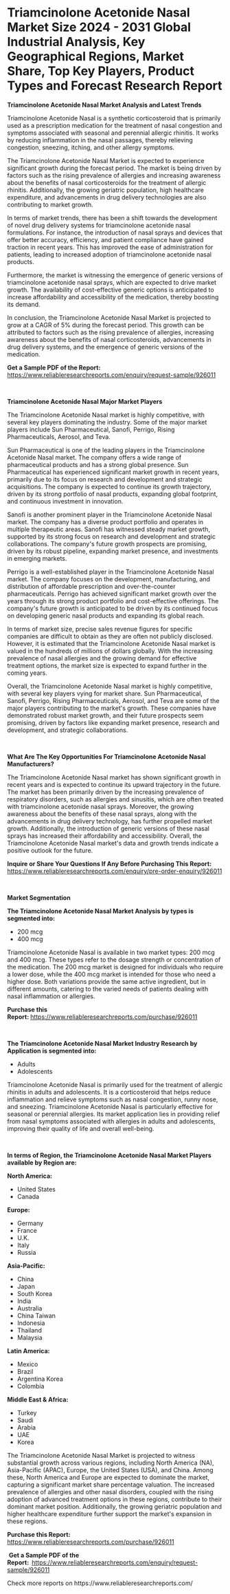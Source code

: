 <p><h1>Triamcinolone Acetonide Nasal Market Size 2024 - 2031 Global Industrial Analysis, Key Geographical Regions, Market Share, Top Key Players, Product Types and Forecast Research Report</h1></p><p><strong>Triamcinolone Acetonide Nasal Market Analysis and Latest Trends</strong></p>
<p><p>Triamcinolone Acetonide Nasal is a synthetic corticosteroid that is primarily used as a prescription medication for the treatment of nasal congestion and symptoms associated with seasonal and perennial allergic rhinitis. It works by reducing inflammation in the nasal passages, thereby relieving congestion, sneezing, itching, and other allergy symptoms.</p><p>The Triamcinolone Acetonide Nasal Market is expected to experience significant growth during the forecast period. The market is being driven by factors such as the rising prevalence of allergies and increasing awareness about the benefits of nasal corticosteroids for the treatment of allergic rhinitis. Additionally, the growing geriatric population, high healthcare expenditure, and advancements in drug delivery technologies are also contributing to market growth.</p><p>In terms of market trends, there has been a shift towards the development of novel drug delivery systems for triamcinolone acetonide nasal formulations. For instance, the introduction of nasal sprays and devices that offer better accuracy, efficiency, and patient compliance have gained traction in recent years. This has improved the ease of administration for patients, leading to increased adoption of triamcinolone acetonide nasal products.</p><p>Furthermore, the market is witnessing the emergence of generic versions of triamcinolone acetonide nasal sprays, which are expected to drive market growth. The availability of cost-effective generic options is anticipated to increase affordability and accessibility of the medication, thereby boosting its demand.</p><p>In conclusion, the Triamcinolone Acetonide Nasal Market is projected to grow at a CAGR of 5% during the forecast period. This growth can be attributed to factors such as the rising prevalence of allergies, increasing awareness about the benefits of nasal corticosteroids, advancements in drug delivery systems, and the emergence of generic versions of the medication.</p></p>
<p><strong>Get a Sample PDF of the Report:&nbsp;</strong> <a href="https://www.reliableresearchreports.com/enquiry/request-sample/926011">https://www.reliableresearchreports.com/enquiry/request-sample/926011</a></p>
<p>&nbsp;</p>
<p><strong>Triamcinolone Acetonide Nasal Major Market Players</strong></p>
<p><p>The Triamcinolone Acetonide Nasal market is highly competitive, with several key players dominating the industry. Some of the major market players include Sun Pharmaceutical, Sanofi, Perrigo, Rising Pharmaceuticals, Aerosol, and Teva.</p><p>Sun Pharmaceutical is one of the leading players in the Triamcinolone Acetonide Nasal market. The company offers a wide range of pharmaceutical products and has a strong global presence. Sun Pharmaceutical has experienced significant market growth in recent years, primarily due to its focus on research and development and strategic acquisitions. The company is expected to continue its growth trajectory, driven by its strong portfolio of nasal products, expanding global footprint, and continuous investment in innovation.</p><p>Sanofi is another prominent player in the Triamcinolone Acetonide Nasal market. The company has a diverse product portfolio and operates in multiple therapeutic areas. Sanofi has witnessed steady market growth, supported by its strong focus on research and development and strategic collaborations. The company's future growth prospects are promising, driven by its robust pipeline, expanding market presence, and investments in emerging markets.</p><p>Perrigo is a well-established player in the Triamcinolone Acetonide Nasal market. The company focuses on the development, manufacturing, and distribution of affordable prescription and over-the-counter pharmaceuticals. Perrigo has achieved significant market growth over the years through its strong product portfolio and cost-effective offerings. The company's future growth is anticipated to be driven by its continued focus on developing generic nasal products and expanding its global reach.</p><p>In terms of market size, precise sales revenue figures for specific companies are difficult to obtain as they are often not publicly disclosed. However, it is estimated that the Triamcinolone Acetonide Nasal market is valued in the hundreds of millions of dollars globally. With the increasing prevalence of nasal allergies and the growing demand for effective treatment options, the market size is expected to expand further in the coming years.</p><p>Overall, the Triamcinolone Acetonide Nasal market is highly competitive, with several key players vying for market share. Sun Pharmaceutical, Sanofi, Perrigo, Rising Pharmaceuticals, Aerosol, and Teva are some of the major players contributing to the market's growth. These companies have demonstrated robust market growth, and their future prospects seem promising, driven by factors like expanding market presence, research and development, and strategic collaborations.</p></p>
<p>&nbsp;</p>
<p><strong>What Are The Key Opportunities For Triamcinolone Acetonide Nasal Manufacturers?</strong></p>
<p><p>The Triamcinolone Acetonide Nasal market has shown significant growth in recent years and is expected to continue its upward trajectory in the future. The market has been primarily driven by the increasing prevalence of respiratory disorders, such as allergies and sinusitis, which are often treated with triamcinolone acetonide nasal sprays. Moreover, the growing awareness about the benefits of these nasal sprays, along with the advancements in drug delivery technology, has further propelled market growth. Additionally, the introduction of generic versions of these nasal sprays has increased their affordability and accessibility. Overall, the Triamcinolone Acetonide Nasal market's data and growth trends indicate a positive outlook for the future.</p></p>
<p><strong>Inquire or Share Your Questions If Any Before Purchasing This Report:</strong> <a href="https://www.reliableresearchreports.com/enquiry/pre-order-enquiry/926011">https://www.reliableresearchreports.com/enquiry/pre-order-enquiry/926011</a></p>
<p>&nbsp;</p>
<p><strong>Market Segmentation</strong></p>
<p><strong>The Triamcinolone Acetonide Nasal Market Analysis by types is segmented into:</strong></p>
<p><ul><li>200 mcg</li><li>400 mcg</li></ul></p>
<p><p>Triamcinolone Acetonide Nasal is available in two market types: 200 mcg and 400 mcg. These types refer to the dosage strength or concentration of the medication. The 200 mcg market is designed for individuals who require a lower dose, while the 400 mcg market is intended for those who need a higher dose. Both variations provide the same active ingredient, but in different amounts, catering to the varied needs of patients dealing with nasal inflammation or allergies.</p></p>
<p><strong>Purchase this Report:&nbsp;</strong><a href="https://www.reliableresearchreports.com/purchase/926011">https://www.reliableresearchreports.com/purchase/926011</a></p>
<p>&nbsp;</p>
<p><strong>The Triamcinolone Acetonide Nasal Market Industry Research by Application is segmented into:</strong></p>
<p><ul><li>Adults</li><li>Adolescents</li></ul></p>
<p><p>Triamcinolone Acetonide Nasal is primarily used for the treatment of allergic rhinitis in adults and adolescents. It is a corticosteroid that helps reduce inflammation and relieve symptoms such as nasal congestion, runny nose, and sneezing. Triamcinolone Acetonide Nasal is particularly effective for seasonal or perennial allergies. Its market application lies in providing relief from nasal symptoms associated with allergies in adults and adolescents, improving their quality of life and overall well-being.</p></p>
<p>&nbsp;</p>
<p><strong>In terms of Region, the Triamcinolone Acetonide Nasal Market Players available by Region are:</strong></p>
<p>
    <p> <strong> North America: </strong>
        <ul>
            <li>United States</li>
            <li>Canada</li>
        </ul>
        </p> 
    <p> <strong> Europe: </strong>
        <ul>
            <li>Germany</li>
            <li>France</li>
            <li>U.K.</li>
            <li>Italy</li>
            <li>Russia</li>
        </ul>
        </p> 
    <p> <strong> Asia-Pacific: </strong>
        <ul>
            <li>China</li>
            <li>Japan</li>
            <li>South Korea</li>
            <li>India</li>
            <li>Australia</li>
            <li>China Taiwan</li>
            <li>Indonesia</li>
            <li>Thailand</li>
            <li>Malaysia</li>
        </ul>
        </p> 
    <p> <strong> Latin America: </strong>
        <ul>
            <li>Mexico</li>
            <li>Brazil</li>
            <li>Argentina Korea</li>
            <li>Colombia</li>
        </ul>
        </p> 
    <p> <strong> Middle East & Africa: </strong>
        <ul>
            <li>Turkey</li>
            <li>Saudi</li>
            <li>Arabia</li>
            <li>UAE</li>
            <li>Korea</li>
        </ul>
    </p>
    </p>
<p><p>The Triamcinolone Acetonide Nasal Market is projected to witness substantial growth across various regions, including North America (NA), Asia-Pacific (APAC), Europe, the United States (USA), and China. Among these, North America and Europe are expected to dominate the market, capturing a significant market share percentage valuation. The increased prevalence of allergies and other nasal disorders, coupled with the rising adoption of advanced treatment options in these regions, contribute to their dominant market position. Additionally, the growing geriatric population and higher healthcare expenditure further support the market's expansion in these regions.</p></p>
<p><strong>Purchase this Report: </strong><a href="https://www.reliableresearchreports.com/purchase/926011">https://www.reliableresearchreports.com/purchase/926011</a></p>
<p>&nbsp;<strong>Get a Sample PDF of the Report:&nbsp;&nbsp;</strong><a href="https://www.reliableresearchreports.com/enquiry/request-sample/926011">https://www.reliableresearchreports.com/enquiry/request-sample/926011</a></p>
<p><strong></strong></p>
<p>Check more reports on https://www.reliableresearchreports.com/</p>